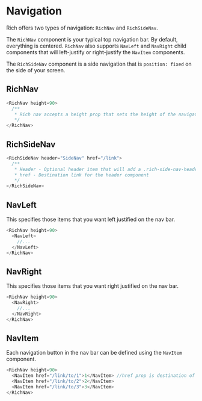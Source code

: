 # Navigation

Rich offers two types of navigation: `RichNav` and `RichSideNav`.

The `RichNav` component is your typical top navigation bar. By default, everything is centered. `RichNav` also supports `NavLeft` and `NavRight` child components that will left-justify or right-justify the `NavItem` components.

The `RichSideNav` component is a side navigation that is `position: fixed` on the side of your screen.

## RichNav

```javascript
<RichNav height=90>
  /**
   * Rich nav accepts a height prop that sets the height of the navigation in pixels
   */
</RichNav>
```

## RichSideNav

```javascript
<RichSideNav header="SideNav" href="/link">
  /**
   * Header - Optional header item that will add a .rich-side-nav-header class to the item
   * href - Destination link for the header component
   */
</RichSideNav>
```

## NavLeft

This specifies those items that you want left justified on the nav bar.

```javascript
<RichNav height=90>
  <NavLeft>
    //...
  </NavLeft>
</RichNav>
```

## NavRight

This specifies those items that you want right justified on the nav bar.

```javascript
<RichNav height=90>
  <NavRight>
    //...
  </NavRight>
</RichNav>
```

## NavItem

Each navigation button in the nav bar can be defined using the `NavItem` component.

```javascript
<RichNav height=90>
  <NavItem href="/link/to/1">1</NavItem> //href prop is destination of the nav item
  <NavItem href="/link/to/2">2</NavItem>
  <NavItem href="/link/to/3">3</NavItem>
</RichNav>
```
